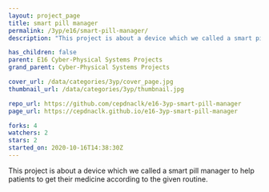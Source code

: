 ```yaml
---
layout: project_page
title: smart pill manager
permalink: /3yp/e16/smart-pill-manager/
description: "This project is about a device which we called a smart pill manager to help patients to get their medicine according to the given routine. "

has_children: false
parent: E16 Cyber-Physical Systems Projects
grand_parent: Cyber-Physical Systems Projects

cover_url: /data/categories/3yp/cover_page.jpg
thumbnail_url: /data/categories/3yp/thumbnail.jpg

repo_url: https://github.com/cepdnaclk/e16-3yp-smart-pill-manager
page_url: https://cepdnaclk.github.io/e16-3yp-smart-pill-manager

forks: 4
watchers: 2
stars: 2
started_on: 2020-10-16T14:38:30Z
---
```

This project is about a device which we called a smart pill manager to help patients to get their medicine according to the given routine. 


